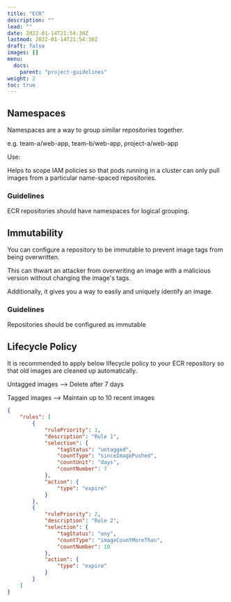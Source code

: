 ```yaml
---
title: "ECR"
description: ""
lead: ""
date: 2022-01-14T21:54:30Z
lastmod: 2022-01-14T21:54:30Z
draft: false
images: []
menu: 
  docs:
    parent: "project-guidelines"
weight: 2
toc: true
---
```


## Namespaces

Namespaces are a way to group similar repositories together.

e.g. team-a/web-app, team-b/web-app, project-a/web-app

Use:

Helps to scope IAM policies so that pods running in a cluster can only pull images from a particular name-spaced repositories.

### Guidelines

ECR repositories should have namespaces for logical grouping.

## Immutability

You can configure a repository to be immutable to prevent image tags from being overwritten.

This can thwart an attacker from overwriting an image with a malicious version without changing the image's tags.

Additionally, it gives you a way to easily and uniquely identify an image.

### Guidelines

Repositories should be configured as immutable

## Lifecycle Policy

It is recommended to apply below lifecycle policy to your ECR repository so that old images are cleaned up automatically.

Untagged images --> Delete after 7 days

Tagged images --> Maintain up to 10 recent images

```json
{
    "rules": [
        {
            "rulePriority": 1,
            "description": "Rule 1",
            "selection": {
                "tagStatus": "untagged",
                "countType": "sinceImagePushed",
                "countUnit": "days",
                "countNumber": 7
            },
            "action": {
                "type": "expire"
            }
        },
        {
            "rulePriority": 2,
            "description": "Rule 2",
            "selection": {
                "tagStatus": "any",
                "countType": "imageCountMoreThan",
                "countNumber": 10
            },
            "action": {
                "type": "expire"
            }
        }
    ]
}
```
